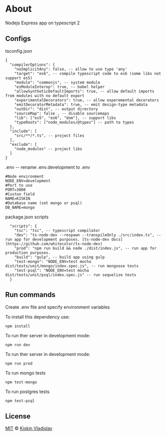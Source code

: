 # About
Nodejs Express app on typescript 2
## Configs 
tsconfig.json
```
{ 
  "compilerOptions": { 
    "noImplicitAny": false, -- allow to use type 'any'
    "target": "es6", -- compile typescript code to es6 (some libs not support es5) 
    "module": "commonjs", -- system module
    "esModuleInterop": true, -- babel helper
    "allowSyntheticDefaultImports": true, -- allow default imports from modules with no default export
    "experimentalDecorators": true, -- allow experemental decorators
    "emitDecoratorMetadata": true, -- emit design-type metadata
    "outDir": "dist", -- output directory
    "sourceMap": false , -- disable sourcemaps 
    "lib": ["es5", "es6", "dom"], -- support libs
    "typeRoots": ["node_modules/@types"] -- path to types
  }, 
  "include": [ 
    "src/**/*.ts", -- project files
  ], 
  "exclude": [ 
    "node_modules" -- project libs
  ]
}
```
.env -- rename .env.development to .env
```
#Node environment
NODE_ENV=development
#Port to use
PORT=3000
#Custon field
NAME=KISKIN
#Database name (set mongo or psql)
DB_NAME=mongo
```
package.json scripts
```
  "scripts": {
    "tsc": "tsc", -- typescript compilator
    "dev": "ts-node-dev --respawn --transpileOnly ./src/index.ts", -- run app for development purposes. [ts-node-dev docs](https://github.com/whitecolor/ts-node-dev)
    "prod": "npm run build && node ./dist/index.js", -- run app for production purposes.
    "build": "gulp", -- build app using gulp
    "test-mongo": "NODE_ENV=test mocha dist/tests/unit/mongo/index.spec.js", -- run mongoose tests
    "test-psql": "NODE_ENV=test mocha dist/tests/unit/psql/index.spec.js" -- run sequelize tests
  }
```  
## Run commands
Create .env file and specify environment variables

To install this dependency use:

```
npm install
```
To run ther server in development mode:
```
npm run dev
```
To run ther server in development mode:
```
npm run prod
```
To run mongo tests
```
npm test-mongo
```
To run postgres tests
```
npm test-psql
```
## License

[MIT](LICENSE.md) &copy; [Kiskin Vladislav][author]


[author]: https://github.com/kiskinvlad
